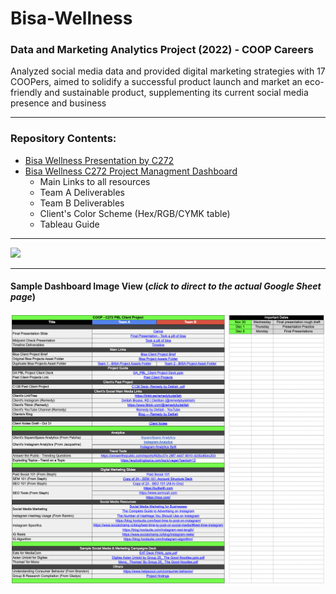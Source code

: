 # Bisa-Wellness
### Data and Marketing Analytics Project (2022) - COOP Careers

Analyzed social media data and provided digital marketing strategies with 17 COOPers, aimed to solidify a successful product launch and market an eco-friendly and sustainable product, supplementing its current social media presence and business

---
### Repository Contents:
* [Bisa Wellness Presentation by C272](https://github.com/angeloparayno/Bisa-Wellness/blob/main/Bisa-Wellness-C272.pdf)
* [Bisa Wellness C272 Project Managment Dashboard](https://github.com/angeloparayno/Bisa-Wellness/blob/main/Bisa-Wellness-Project-Dashboard-C272.xlsx)
  * Main Links to all resources
  * Team A Deliverables
  * Team B Deliverables
  * Client's Color Scheme (Hex/RGB/CYMK table)
  * Tableau Guide
---
[![](images/title-page.png)](Bisa-Wellness-C272.pdf)

---
#### Sample Dashboard Image View (*click to direct to the actual Google Sheet page*)
[![](images/dashboard-main-page-view.png)](Bisa-Wellness-Project-Dashboard-C272.xlsx)

